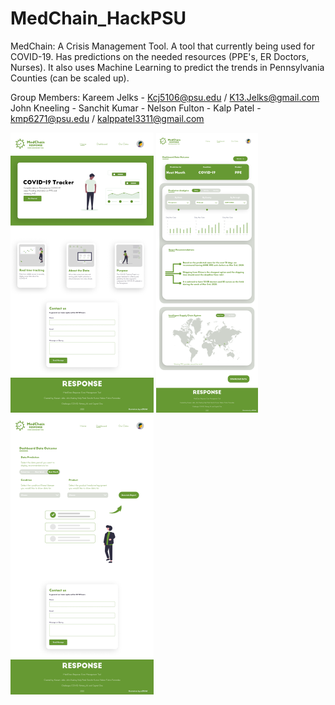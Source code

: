 # MedChain_HackPSU
MedChain: A Crisis Management Tool. A tool that currently being used for COVID-19. Has predictions on the needed resources (PPE's, ER Doctors, Nurses). It also uses Machine Learning to predict the trends in Pennsylvania Counties (can be scaled up).

Group Members:
Kareem Jelks - Kcj5106@psu.edu / K13.Jelks@gmail.com
John Kneeling - 
Sanchit Kumar - 
Nelson Fulton - 
Kalp Patel - kmp6271@psu.edu / kalppatel3311@gmail.com

![alt text](https://github.com/kalpP/MedChain_HackPSU/blob/main/MedChain%20-%20Figma%20designs/MedChain_Home.png)
![alt text](https://github.com/kalpP/MedChain_HackPSU/blob/main/MedChain%20-%20Figma%20designs/MedChain_Dashboard1.png)
![alt text](https://github.com/kalpP/MedChain_HackPSU/blob/main/MedChain%20-%20Figma%20designs/MedChain_Dashboard2.png)
